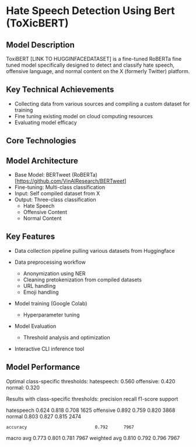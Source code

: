 # Hate Speech Detection Using Bert (ToXicBERT)

## Model Description
ToxiBERT [LINK TO HUGGINFACEDATASET] is a fine-tuned RoBERTa fine tuned model specifically designed to detect and classify hate speech, offensive language, and normal content on the X (formerly Twitter) platform.

## Key Technical Achievements
- Collecting data from various sources and compiling a custom dataset for training 
- Fine tuning existing model on cloud computing resources 
- Evaluating model efficacy 

## Core Technologies


## Model Architecture
- Base Model: BERTweet (RoBERTa) [https://github.com/VinAIResearch/BERTweet]
- Fine-tuning: Multi-class classification
- Input: Self compiled dataset from X
- Output: Three-class classification
  - Hate Speech
  - Offensive Content
  - Normal Content

## Key Features 
- Data collection pipeline pulling various datasets from Huggingface

- Data preprocessing workflow
  - Anonymization using NER 
  - Cleaning pretokenization from compiled datasets
  - URL handling 
  - Emoji handling

- Model training (Google Colab)
  - Hyperparameter tuning 
- Model Evaluation
  - Threshold analysis and optimization 

- Interactive CLI inference tool

## Model Performance
Optimal class-specific thresholds:
  hatespeech: 0.560
  offensive: 0.420
  normal: 0.320

Results with class-specific thresholds:
              precision    recall  f1-score   support

  hatespeech      0.624     0.818     0.708      1625
   offensive      0.892     0.759     0.820      3868
      normal      0.803     0.827     0.815      2474

    accuracy                          0.792      7967
   macro avg      0.773     0.801     0.781      7967
weighted avg      0.810     0.792     0.796      7967

## 

